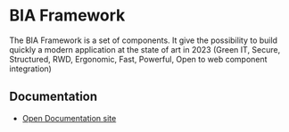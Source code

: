 # BIA Framework

The BIA Framework is a set of components. It give the possibility to build quickly a modern application at the state of art in 2023 (Green IT, Secure, Structured, RWD, Ergonomic, Fast, Powerful, Open to web component integration)

## Documentation
- [Open Documentation site](https://biateam.github.io/BIADocs/)
